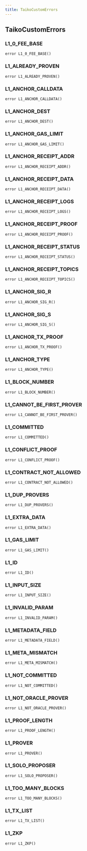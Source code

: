 ```yaml
---
title: TaikoCustomErrors
---
```


## TaikoCustomErrors

### L1_0_FEE_BASE

```solidity
error L1_0_FEE_BASE()
```

### L1_ALREADY_PROVEN

```solidity
error L1_ALREADY_PROVEN()
```

### L1_ANCHOR_CALLDATA

```solidity
error L1_ANCHOR_CALLDATA()
```

### L1_ANCHOR_DEST

```solidity
error L1_ANCHOR_DEST()
```

### L1_ANCHOR_GAS_LIMIT

```solidity
error L1_ANCHOR_GAS_LIMIT()
```

### L1_ANCHOR_RECEIPT_ADDR

```solidity
error L1_ANCHOR_RECEIPT_ADDR()
```

### L1_ANCHOR_RECEIPT_DATA

```solidity
error L1_ANCHOR_RECEIPT_DATA()
```

### L1_ANCHOR_RECEIPT_LOGS

```solidity
error L1_ANCHOR_RECEIPT_LOGS()
```

### L1_ANCHOR_RECEIPT_PROOF

```solidity
error L1_ANCHOR_RECEIPT_PROOF()
```

### L1_ANCHOR_RECEIPT_STATUS

```solidity
error L1_ANCHOR_RECEIPT_STATUS()
```

### L1_ANCHOR_RECEIPT_TOPICS

```solidity
error L1_ANCHOR_RECEIPT_TOPICS()
```

### L1_ANCHOR_SIG_R

```solidity
error L1_ANCHOR_SIG_R()
```

### L1_ANCHOR_SIG_S

```solidity
error L1_ANCHOR_SIG_S()
```

### L1_ANCHOR_TX_PROOF

```solidity
error L1_ANCHOR_TX_PROOF()
```

### L1_ANCHOR_TYPE

```solidity
error L1_ANCHOR_TYPE()
```

### L1_BLOCK_NUMBER

```solidity
error L1_BLOCK_NUMBER()
```

### L1_CANNOT_BE_FIRST_PROVER

```solidity
error L1_CANNOT_BE_FIRST_PROVER()
```

### L1_COMMITTED

```solidity
error L1_COMMITTED()
```

### L1_CONFLICT_PROOF

```solidity
error L1_CONFLICT_PROOF()
```

### L1_CONTRACT_NOT_ALLOWED

```solidity
error L1_CONTRACT_NOT_ALLOWED()
```

### L1_DUP_PROVERS

```solidity
error L1_DUP_PROVERS()
```

### L1_EXTRA_DATA

```solidity
error L1_EXTRA_DATA()
```

### L1_GAS_LIMIT

```solidity
error L1_GAS_LIMIT()
```

### L1_ID

```solidity
error L1_ID()
```

### L1_INPUT_SIZE

```solidity
error L1_INPUT_SIZE()
```

### L1_INVALID_PARAM

```solidity
error L1_INVALID_PARAM()
```

### L1_METADATA_FIELD

```solidity
error L1_METADATA_FIELD()
```

### L1_META_MISMATCH

```solidity
error L1_META_MISMATCH()
```

### L1_NOT_COMMITTED

```solidity
error L1_NOT_COMMITTED()
```

### L1_NOT_ORACLE_PROVER

```solidity
error L1_NOT_ORACLE_PROVER()
```

### L1_PROOF_LENGTH

```solidity
error L1_PROOF_LENGTH()
```

### L1_PROVER

```solidity
error L1_PROVER()
```

### L1_SOLO_PROPOSER

```solidity
error L1_SOLO_PROPOSER()
```

### L1_TOO_MANY_BLOCKS

```solidity
error L1_TOO_MANY_BLOCKS()
```

### L1_TX_LIST

```solidity
error L1_TX_LIST()
```

### L1_ZKP

```solidity
error L1_ZKP()
```
